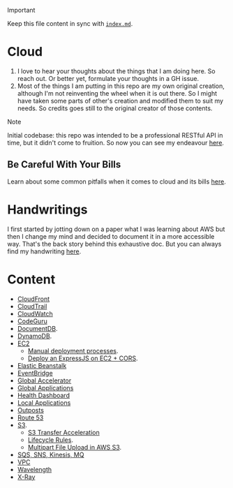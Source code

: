 > [!IMPORTANT]
>
> Keep this file content in sync with [`index.md`](../index.md).

# Cloud

1. I love to hear your thoughts about the things that I am doing here. So reach out. Or better yet, formulate your thoughts in a GH issue.
2. Most of the things I am putting in this repo are my own original creation, although I'm not reinventing the wheel when it is out there. So I might have taken some parts of other's creation and modified them to suit my needs. So credits goes still to the original creator of those contents.

> [!NOTE]
>
> Initial codebase: this repo was intended to be a professional RESTful API in time, but it didn't come to fruition. So now you can see my endeavour [here](https://github.com/kasir-barati/paas-system/tree/initial-branch).

## Be Careful With Your Bills

Learn about some common pitfalls when it comes to cloud and its bills [here](../no-surprise-bill/README.md).

# Handwritings

I first started by jotting down on a paper what I was learning about AWS but then I change my mind and decided to document it in a more accessible way. That's the back story behind this exhaustive doc. But you can always find my handwriting [here](../aws/handwritings/README.md).

# Content

- [CloudFront](../aws/CloudFront/README.md)
- [CloudTrail](../aws/CloudTrail/README.md)
- [CloudWatch](../aws/CloudWatch/README.md)
- [CodeGuru](../aws/CodeGuru/README.md)
- [DocumentDB](../aws/DocumentDB/README.md).
- [DynamoDB](../aws/DynamoDB/README.md).
- [EC2](../aws/EC2/README.md)
  - [Manual deployment processes](../deploying-exercises/manual-deploy.md).
  - [Deploy an ExpressJS on EC2 + CORS](../deploying-exercises/expressjs-cors/github-pipeline.md).
- [Elastic Beanstalk](../aws/Elastic-Beanstalk/README.md)
- [EventBridge](../aws/EventBridge/README.md)
- [Global Accelerator](../aws/Global-Accelerator/README.md)
- [Global Applications](../aws/global-app/README.md)
- [Health Dashboard](../aws/Health-Dashboard/README.md)
- [Local Applications](../aws/local-app/README.md)
- [Outposts](../aws/Outposts/README.md)
- [Route 53](../aws/Route-53/README.md)
- [S3](../aws/S3/README.md).
  - [S3 Transfer Acceleration](../aws/S3-Transfer-Acceleration/README.md)
  - [Lifecycle Rules](../aws/S3/life-cycle-rules.md).
  - [Multipart File Upload in AWS S3](../aws/S3/multipart-file-upload.md).
- [SQS, SNS, Kinesis, MQ](../aws/SQS-SNS-Kinesis-MQ/README.md)
- [VPC](../aws/VPC/README.md)
- [Wavelength](../aws/Wavelength/README.md)
- [X-Ray](../aws/X-Ray/README.md)
